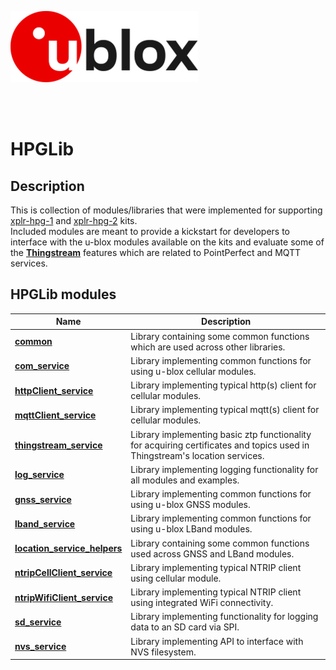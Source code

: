 ![u-blox](./../../media/shared/logos/ublox_logo.jpg)

<br>
<br>

# HPGLib

## Description
This is collection of modules/libraries that were implemented for supporting [xplr-hpg-1](https://www.u-blox.com/en/product/xplr-hpg-1) and [xplr-hpg-2](https://www.u-blox.com/en/product/xplr-hpg-2) kits.<br>
Included modules are meant to provide a kickstart for developers to interface with the u-blox modules available on the kits and evaluate some of the **[Thingstream](https://developer.thingstream.io/home)** features which are related to PointPerfect and MQTT services.
<br>

## HPGLib modules

Name | Description
--- | ---
**[common](./src/common/)** | Library containing some common functions which are used across other libraries.
**[com_service](./src/com_service/)** | Library implementing common functions for using u-blox cellular modules.
**[httpClient_service](./src/httpClient_service/)** | Library implementing typical http(s) client for cellular modules.
**[mqttClient_service](./src/mqttClient_service/)** | Library implementing typical mqtt(s) client for cellular modules.
**[thingstream_service](./src/thingstream_service/)** | Library implementing basic ztp functionality for acquiring certificates and topics used in Thingstream's location services.
**[log_service](./src/log_service/)** | Library implementing logging functionality for all modules and examples.
**[gnss_service](./src/location_service/gnss_service/)** | Library implementing common functions for using u-blox GNSS modules.
**[lband_service](./src/location_service/lband_service/)** | Library implementing common functions for using u-blox LBand modules.
**[location_service_helpers](./src/location_service/location_service_helpers/)** | Library containing some common functions used across GNSS and LBand modules.
**[ntripCellClient_service](./src/ntripCellClient_service/)** | Library implementing typical NTRIP client using cellular module.
**[ntripWifiClient_service](./src/ntripWifiClient_service//)** | Library implementing typical NTRIP client using integrated WiFi connectivity.
**[sd_service](./src/sd_service/)** | Library implementing functionality for logging data to an SD card via SPI.
**[nvs_service](./src/nvs_service/)** | Library implementing API to interface with NVS filesystem.
<br>